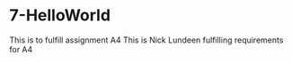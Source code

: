 # 7-HelloWorld
This is to fulfill assignment A4
This is Nick Lundeen fulfilling requirements for A4

